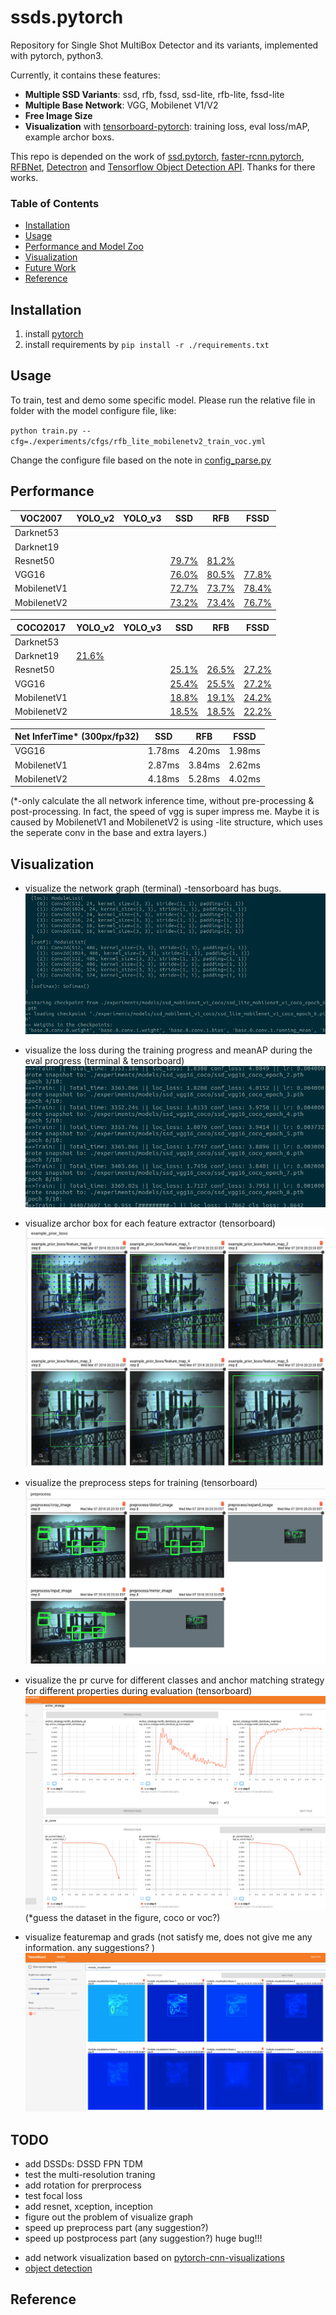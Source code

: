 # ssds.pytorch
Repository for Single Shot MultiBox Detector and its variants, implemented with pytorch, python3.

Currently, it contains these features:
- **Multiple SSD Variants**: ssd, rfb, fssd, ssd-lite, rfb-lite, fssd-lite
- **Multiple Base Network**: VGG, Mobilenet V1/V2
- **Free Image Size**
- **Visualization** with [tensorboard-pytorch](https://github.com/lanpa/tensorboard-pytorch): training loss, eval loss/mAP, example archor boxs.

This repo is depended on the work of [ssd.pytorch](https://github.com/amdegroot/ssd.pytorch), [faster-rcnn.pytorch](https://github.com/jwyang/faster-rcnn.pytorch), [RFBNet](https://github.com/ruinmessi/RFBNet), [Detectron](https://github.com/facebookresearch/Detectron) and [Tensorflow Object Detection API](https://github.com/tensorflow/models/tree/master/research/object_detection). Thanks for there works.

### Table of Contents
- <a href='#installation'>Installation</a>
- <a href='#usage'>Usage</a>
- <a href='#performance'>Performance and Model Zoo</a>
- <a href='#visualization'>Visualization</a>
- <a href='#todo'>Future Work</a>
- <a href='#reference'>Reference</a>

## Installation
1. install [pytorch](http://pytorch.org/)
2. install requirements by `pip install -r ./requirements.txt`

## Usage
To train, test and demo some specific model. Please run the relative file in folder with the model configure file, like:

`python train.py --cfg=./experiments/cfgs/rfb_lite_mobilenetv2_train_voc.yml`

Change the configure file based on the note in [config_parse.py](./lib/utils/config_parse.py)

## Performance

| VOC2007     | YOLO_v2 | YOLO_v3 | SSD                                                                         | RFB                                                                         | FSSD                                                                        |
|-------------|---------|---------|-----------------------------------------------------------------------------|-----------------------------------------------------------------------------|-----------------------------------------------------------------------------|
| Darknet53   |         |         |                                                                             |                                                                             |                                                                             |
| Darknet19   |         |         |                                                                             |                                                                             |                                                                             |
| Resnet50    |         |         | [79.7%](https://drive.google.com/open?id=1qZoH0ygWhz3VLbuaAv7eQOTgNHD30kdE) | [81.2%](https://drive.google.com/open?id=1m__f2f3aA_Rj-CBjFX2RaEbQMJLejUHM)  |                                                                             |
| VGG16       |         |         | [76.0%](https://drive.google.com/open?id=1TS50uVN-9_WJdyO1ImRAW0HFK11RkVlK) | [80.5%](https://drive.google.com/open?id=1bR79OsJY2cidjcI9L1DbXx2zde5sM2nf) | [77.8%](https://drive.google.com/open?id=1HPotrN0oM0oUQu_o-i_VYRYFlT3PKDrr) |
| MobilenetV1 |         |         | [72.7%](https://drive.google.com/open?id=1NMxw-bhvHTGThyNl-MKJrsou4n7HyDCG) | [73.7%](https://drive.google.com/open?id=1DWleN7Rcf92QYVAoeSxUeK7COXD4cuPN) | [78.4%](https://drive.google.com/open?id=1BVF7OaFcffJkqXbYBj1pj1nvX7ku8a55) |
| MobilenetV2 |         |         | [73.2%](https://drive.google.com/open?id=1SBeSIFv5z9AUtwcrJgPI4Xpc8-BCN6ro) | [73.4%](https://drive.google.com/open?id=1KUh1uvCJS_qEgq1r3t0VEYVge8K8tEzR) | [76.7%](https://drive.google.com/open?id=1t7kxurvfbXNYbFR64EULFSabWQpT256n) |



| COCO2017    | YOLO_v2 | YOLO_v3 | SSD                                                                         | RFB                                                                         | FSSD                                                                        |
|-------------|---------|---------|-----------------------------------------------------------------------------|-----------------------------------------------------------------------------|-----------------------------------------------------------------------------|
| Darknet53   |         |         |                                                                             |                                                                             |                                                                             |
| Darknet19   | [21.6%](https://drive.google.com/open?id=1Os3__ks3BcBZBSbVRKF8e6BvBMEWn9hy) |         |                                                                             |                                                                             |                                                                             |
| Resnet50    |         |         | [25.1%](https://drive.google.com/open?id=1Ahj27wzDWSMCTlpcO_eyEXO0zRQSmPn8) | [26.5%](https://drive.google.com/open?id=1X-OkVZHDS1w6pe2mPgJPYPm2_-ZG0_KB) | [27.2%](https://drive.google.com/open?id=12EsRdIZtTM3Wh8UI3VLXQAq6-24SZRpj) |
| VGG16       |         |         | [25.4%](https://drive.google.com/open?id=1Bkt_nZW4fe_UrLyPOVltq0C7cTpABlQI) | [25.5%](https://drive.google.com/open?id=1j5G0dDuvofGh5POUPk0s9ys8by0wEDFL) | [27.2%](https://drive.google.com/open?id=1qf5ccFDp2TVP-7xUggrabfWwwYt5BTrG) |
| MobilenetV1 |         |         | [18.8%](https://drive.google.com/open?id=1yBpd3aIDvlK2j7HxsNj8kJuASTCaN5Bo) | [19.1%](https://drive.google.com/open?id=1SexO9XZFpMK2JGmr0mTGqosud-tb2wNe) | [24.2%](https://drive.google.com/open?id=1jRDwuXIeST4F5UBY2Z379nvkxz_OtxVd) |
| MobilenetV2 |         |         | [18.5%](https://drive.google.com/open?id=1FXjPnJ3X7PdH7Ii6lOEFA8EkKif4Ppnn) | [18.5%](https://drive.google.com/open?id=1uRfoi6iJo8Vd5yYMhzFJ97_l3NLtQhf-) | [22.2%](https://drive.google.com/open?id=1lOOjp4ZG1tkggSIbilT5ajKUJ-a-GRMK) |


| Net InferTime* (300px/fp32) | SSD    | RFB    | FSSD   |
|-----------------------------|--------|--------|--------|
| VGG16                       | 1.78ms | 4.20ms | 1.98ms |
| MobilenetV1                 | 2.87ms | 3.84ms | 2.62ms |
| MobilenetV2                 | 4.18ms | 5.28ms | 4.02ms |

(*-only calculate the all network inference time, without pre-processing & post-processing. 
In fact, the speed of vgg is super impress me. Maybe it is caused by MobilenetV1 and MobilenetV2 is using -lite structure, which uses the seperate conv in the base and extra layers.)

## Visualization

- visualize the network graph (terminal) -tensorboard has bugs.
![graph](./doc/imgs/graph.jpg)

- visualize the loss during the training progress and meanAP during the eval progress (terminal & tensorboard)
![train process](./doc/imgs/train_process.jpg)

- visualize archor box for each feature extractor (tensorboard)
![archor box](./doc/imgs/archor_box.jpg)

- visualize the preprocess steps for training (tensorboard)
![preprocess](./doc/imgs/preprocess.jpg)

- visualize the pr curve for different classes and anchor matching strategy for different properties during evaluation (tensorboard)
![pr_curve](./doc/imgs/pr_curve.jpg)
(*guess the dataset in the figure, coco or voc?)

- visualize featuremap and grads (not satisfy me, does not give me any information. any suggestions? )
![feature_map_visualize](./doc/imgs/feature_map_visualize.png)

## TODO
- add DSSDs: DSSD FPN TDM
- test the multi-resolution traning
- add rotation for prerprocess
- test focal loss
- add resnet, xception, inception
- figure out the problem of visualize graph
- speed up preprocess part (any suggestion?)
- speed up postprocess part (any suggestion?) huge bug!!!
<!-- - add half precision based on [csarofeen/examples](https://github.com/csarofeen/examples/tree/dist_fp16) -->
- add network visualization based on [pytorch-cnn-visualizations](https://github.com/utkuozbulak/pytorch-cnn-visualizations)
- [object detection](https://github.com/handong1587/handong1587.github.io/blob/master/_posts/deep_learning/2015-10-09-object-detection.md)
<!-- - convert to tensorrt based on [this](https://docs.nvidia.com/deeplearning/sdk/tensorrt-api/topics/topics/workflows/manually_construct_tensorrt_engine.html) -->

## Reference
